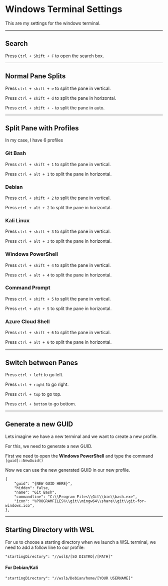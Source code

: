 
# Windows Terminal Settings

This are my settings for the windows terminal.


---
## Search

Press `Ctrl + Shift + F` to open the search box.


---
## Normal Pane Splits

Press `ctrl + shift + e` to split the pane in vertical.

Press `ctrl + shift + d` to split the pane in horizontal.

Press `ctrl + shift + -` to split the pane in auto.


---
## Split Pane with Profiles

In my case, I have 6 profiles


### **Git Bash**

Press `ctrl + shift + 1` to split the pane in vertical.

Press `ctrl + alt + 1` to split the pane in horizontal.


### **Debian**

Press `ctrl + shift + 2` to split the pane in vertical.

Press `ctrl + alt + 2` to split the pane in horizontal.


### **Kali Linux**

Press `ctrl + shift + 3` to split the pane in vertical.

Press `ctrl + alt + 3` to split the pane in horizontal.


### **Windows PowerShell**

Press `ctrl + shift + 4` to split the pane in vertical.

Press `ctrl + alt + 4` to split the pane in horizontal.


### **Command Prompt**

Press `ctrl + shift + 5` to split the pane in vertical.

Press `ctrl + alt + 5` to split the pane in horizontal.


### **Azure Cloud Shell**

Press `ctrl + shift + 6` to split the pane in vertical.

Press `ctrl + alt + 6` to split the pane in horizontal.


---
## Switch between Panes

Press `ctrl + left` to go left.

Press `ctrl + right` to go right.

Press `ctrl + top` to go top.

Press `ctrl + bottom` to go bottom.


---
## Generate a new GUID

Lets imagine we have a new terminal and we want to create a new profile.

For this, we need to generate a new GUID.

First we need to open the **Windows PowerShell** and type the command `[guid]::NewGuid()`

Now we can use the new generated GUID in our new profile.

````
{
	"guid": "{NEW GUID HERE}",
	"hidden": false,
	"name": "Git Bash",
	"commandline": "C:\\Program Files\\Git\\bin\\bash.exe",
	"icon": "%PROGRAMFILES%\\git\\mingw64\\share\\git\\git-for-windows.ico",
},
````


---
## Starting Directory with WSL

For us to choose a starting directory when we launch a WSL terminal, we need to add a follow line to our profile:

`"startingDirectory": "//wsl$/[SO DISTRO]/[PATH]"`

#### For Debian/Kali
````
"startingDirectory": "//wsl$/Debian/home/[YOUR USERNAME]"
````
